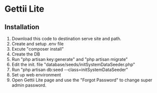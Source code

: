 # Gettii Lite

## Installation
1. Download this code to destination serve site and path.
2. Create and setup .env file
3. Excute "composer install"
4. Create the DB
5. Run "php artisan key:generate" and "php artisan migrate"
6. Edit the init. file "database/seeds/initSystemDataSeeder.php"
7. Run "php artisan db:seed --class=initSystemDataSeeder"
8. Set up web environment
9. Open Gettii Lite page and use the "Forgot Password" to change super admin password.